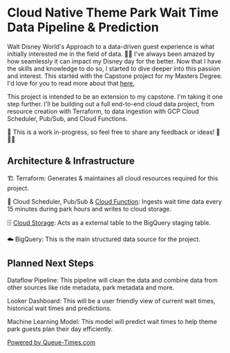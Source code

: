 # Cloud Native Theme Park Wait Time Data Pipeline & Prediction

Walt Disney World's Approach to a data-driven guest experience is what initially interested me in the field of data. 🏰🎢 I've always been amazed by how seamlessly it can impact my Disney day for the better. Now that I have the skills and knowledge to do so, I started to dive deeper into this passion and interest. This started with the Capstone project for my Masters Degree. I'd love for you to read more about that [here.](https://medium.com/@kendalldyke/once-upon-a-wait-time-239c2228030b)

This project is intended to be an extension to my capstone. I'm taking it one step further. I'll be building out a full end-to-end cloud data project, from resource creation with Terraform, to data ingestion with GCP Cloud Scheduler, Pub/Sub, and Cloud Functions. 

🚧 This is a work in-progress, so feel free to share any feedback or ideas! 🚧 👷‍♀️

## Architecture & Infrastructure

🏗️ Terraform: Generates & maintaines all cloud resources required for this project.

💽 Cloud Scheduler, Pub/Sub & [Cloud Function](https://github.com/kendalldyke14/cloudnative-wait-time-prediction/tree/main/queue-times-ingestion-cloud-function):  Ingests wait time data every 15 minutes during park hours and writes to cloud storage.

🗄️ [Cloud Storage](https://github.com/kendalldyke14/cloudnative-wait-time-prediction/tree/main/tf-code): Acts as a external table to the BigQuery staging table.

☁️ BigQuery: This is the main structured data source for the project.


## Planned Next Steps

Dataflow Pipeline: This pipeline will clean the data and combine data from other sources like ride metadata, park metadata and more.

Looker Dashboard: This will be a user friendly view of current wait times, historical wait times and predictions.

Machine Learning Model: This model will predict wait times to help theme park guests plan their day efficiently.
 
 [Powered by Queue-Times.com](https://queue-times.com/en-US)